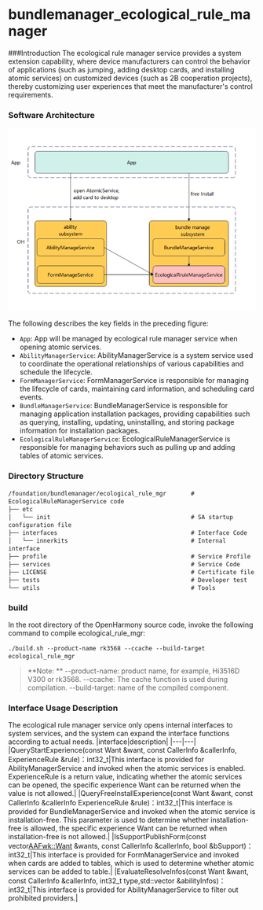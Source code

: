 # bundlemanager_ecological_rule_manager

###Introduction
The ecological rule manager service provides a system extension capability, where device manufacturers can control the behavior of applications (such as jumping, adding desktop cards, and installing atomic services) on customized devices (such as 2B cooperation projects), thereby customizing user experiences that meet the manufacturer's control requirements.

### Software Architecture
![image](figures/architecture.jpg)

The following describes the key fields in the preceding figure:

- `App`: App will be managed by ecological rule manager service when opening atomic services.
- `AbilityManagerService`: AbilityManagerService is a system service used to coordinate the operational relationships of various capabilities and schedule the lifecycle.
- `FormManagerService`: FormManagerService is responsible for managing the lifecycle of cards, maintaining card information, and scheduling card events.
- `BundleManagerService`: BundleManagerService is responsible for managing application installation packages, providing capabilities such as querying, installing, updating, uninstalling, and storing package information for installation packages.
- `EcologicalRuleManagerService`: EcologicalRuleManagerService is responsible for managing behaviors such as pulling up and adding tables of atomic services.

### Directory Structure

```shell
/foundation/bundlemanager/ecological_rule_mgr       # EcologicalRuleManagerService code
├── etc                                             
│   └── init                                        # SA startup configuration file
├── interfaces                                      # Interface Code
│   └── innerkits                                   # Internal interface
├── profile                                         # Service Profile
├── services                                        # Service Code
├── LICENSE                                         # Certificate file
├── tests                                           # Developer test
└── utils                                           # Tools
```
### build

In the root directory of the OpenHarmony source code, invoke the following command to compile ecological_rule_mgr:
```shell
./build.sh --product-name rk3568 --ccache --build-target ecological_rule_mgr
```
> **Note: **
--product-name: product name, for example, Hi3516D V300 or rk3568.
--ccache: The cache function is used during compilation.
--build-target: name of the compiled component.

### Interface Usage Description
The ecological rule manager service only opens internal interfaces to system services, and the system can expand the interface functions according to actual needs.
|interface|description|
|---|---|
|QueryStartExperience(const Want &want, const CallerInfo &callerInfo, ExperienceRule &rule)：int32_t|This interface is provided for AbilityManagerService and invoked when the atomic services is enabled. ExperienceRule is a return value, indicating whether the atomic services can be opened, the specific experience Want can be returned when the value is not allowed.|
|QueryFreeInstallExperience(const Want &want, const CallerInfo &callerInfo ExperienceRule &rule)：int32_t|This interface is provided for BundleManagerService and invoked when the atomic service is installation-free. This parameter is used to determine whether installation-free is allowed, the specific experience Want can be returned when installation-free is not allowed.|
|IsSupportPublishForm(const vector<AAFwk::Want> &wants, const CallerInfo &callerInfo, bool &bSupport)：int32_t|This interface is provided for FormManagerService and invoked when cards are added to tables, which is used to determine whether atomic services can be added to table.|
|EvaluateResolveInfos(const Want &want, const CallerInfo &callerInfo, int32_t type,std::vector<AbilityInfo> &abilityInfos)：int32_t|This interface is provided for AbilityManagerService to filter out prohibited providers.|